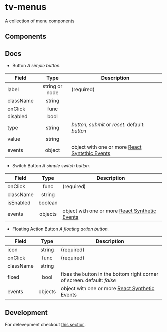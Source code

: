 # tv-menus

A collection of menu components
## Components

## Docs
- Button
_A simple button._

**Field** | **Type** | **Description**
--- | :---: | ---
label | string or node | (required)
className | string | 
onClick | func |
disabled | bool |
type | string | _button_, _submit_ or _reset_. default: _button_
value | string |
events | object | object with one or more [React Syntethic Events](https://reactjs.org/docs/events.html)

- Switch Button
_A simple switch button._

**Field** | **Type** | **Description**
--- | :---: | ---
onClick | func | (required)
className | string | 
isEnabled | boolean |
events | objects | object with one or more [React Synthetic Events](https://reactjs.org/docs/events.html)

- Floating Action Button
_A floating action button._

**Field** | **Type** | **Description**
--- | :---: | ---
icon | string | (required)
onClick | func | (required)
className | string |
fixed | bool | fixes the button in the bottom right corner of screen. default: _false_
events | objects | object with one or more [React Synthetic Events](https://reactjs.org/docs/events.html)
## Development
For delevepment checkout [this section](https://github.com/shareThevelopment/tv-handbook/Development).